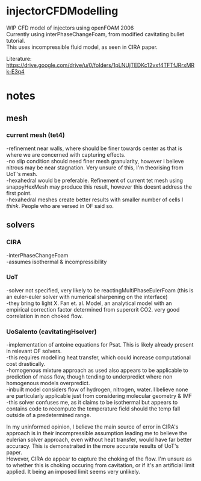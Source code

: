 # injectorCFDModelling
WIP CFD model of injectors using openFOAM 2006  
Currently using interPhaseChangeFoam, from modified cavitating bullet tutorial.  
This uses incompressible fluid model, as seen in CIRA paper.  

Literature:  
https://drive.google.com/drive/u/0/folders/1pLNUjTEDKc12vxf4TFTfJRrxMRk-E3q4  

<h1>notes</h1>
<h2>mesh</h2>
<h3>current mesh (tet4)</h3>
<p>-refinement near walls, where should be finer towards center as that is where we are concerned with capturing effects.  <br>
-no slip condition should need finer mesh granularity, however i believe nitrous may be near stagnation. Very unsure of this, I'm theorising from UoT's mesh.  <br>
-hexahedral would be preferable. Refinement of current tet mesh using snappyHexMesh may produce this result, however this doesnt address the first point.  <br>
    -hexahedral meshes create better results with smaller number of cells I <em>think</em>. People who are versed in OF said so.<br></p>

<h2>solvers</h2>  
<h3>CIRA</h3>  
<p>-interPhaseChangeFoam  <br>
-assumes isothermal & incompressibility  <br></p>

<h3>UoT</h3>  
<p>-solver not specified, very likely to be reactingMultiPhaseEulerFoam (this is an euler-euler solver with numerical sharpening on the interface)<br>
-they bring to light X. Fan et. al. Model, an analytical model with an empirical correction factor determined from supercrit CO2. very good correlation in non choked flow.  <br></p>
  
<h3>UoSalento (cavitatingHsolver)</h3>  
<p>-implementation of antoine equations for Psat. This is likely already present in relevant OF solvers.  <br>
-this requires modelling heat transfer, which could increase computational cost drastically.  <br>
-homogenous mixture approach as used also appears to be applicable to prediction of mass flow, though tending to underpredict where non homogenous models overpredict.<br>
-inbuilt model considers flow of hydrogen, nitrogen, water. I believe none are particularly applicable just from considering molecular geometry & IMF <br>
-this solver confuses me, as it claims to be isothermal but appears to contains code to recompute the temperature field should the temp fall outside of a predetermined range. <br>
 
In my uninformed opinion, I believe the main source of error in CIRA's approach is in their incompressible assumption leading me to believe the eulerian solver approach, even without heat transfer, would have far better accuracy. This is demonstraited in the more accurate results of UoT's paper. <br>
However, CIRA do appear to capture the choking of the flow. I'm unsure as to whether this is choking occuring from cavitation, or if it's an artificial limit applied. It being an imposed limit seems very unlikely. <br>
</p>
